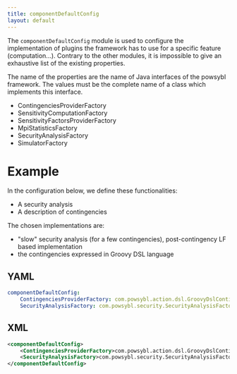 ```yaml
---
title: componentDefaultConfig
layout: default
---
```


The `componentDefaultConfig` module is used to configure the implementation of plugins the framework has to use for a
specific feature (computation...). Contrary to the other modules, it is impossible to give an exhaustive list of the
existing properties.

The name of the properties are the name of Java interfaces of the powsybl framework. The values must be the complete name
of a class which implements this interface.
- ContingenciesProviderFactory
- SensitivityComputationFactory
- SensitivityFactorsProviderFactory
- MpiStatisticsFactory
- SecurityAnalysisFactory
- SimulatorFactory

# Example
In the configuration below, we define these functionalities:
 - A security analysis
 - A description of contingencies
         
The chosen implementations are:
 - "slow" security analysis (for a few contingencies), post-contingency LF based implementation
 - the contingencies expressed in Groovy DSL language

## YAML
```yaml
componentDefaultConfig:
    ContingenciesProviderFactory: com.powsybl.action.dsl.GroovyDslContingenciesProviderFactory
    SecurityAnalysisFactory: com.powsybl.security.SecurityAnalysisFactoryImpl
```

## XML
```xml
<componentDefaultConfig>
    <ContingenciesProviderFactory>com.powsybl.action.dsl.GroovyDslContingenciesProviderFactory</ContingenciesProviderFactory>
    <SecurityAnalysisFactory>com.powsybl.security.SecurityAnalysisFactoryImpl</SecurityAnalysisFactory>
</componentDefaultConfig>

```

